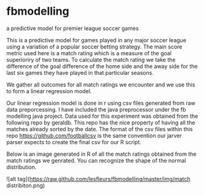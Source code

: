 fbmodelling
===========

a predictive model for premier league soccer games

This is a predictive model for games played in any major soccer league
using a variation of a popular soccer betting strategy.
The main score metric used here is a match rating which is a measure of the goal superioriry of two teams.
To calculate the match rating we take the difference of the goal difference of the home side and the away side for the 
last six games they have played in that particular seasons.

We gather all outcomes for all match ratings we encounter and we use this to form a linear regression model. 

Our linear regression model is done in r using csv files generated from raw data preporcessing. I have included the java preprocessor
under the fb modelling java project. Data used for this experiment was obtained from the following repo by geraldb. This repo has the nice 
property of having all the matches already sorted by the date. The format of the csv files within this repo https://github.com/footballcsv is the same convention
our jarver parser expects to create the final csv for our R script.

Below is an image generated in R of all the match ratings obtained from the match ratings we genrated.
You can recognize the shape of the normal distribution.


![alt tag](https://raw.github.com/lesfleurs/fbmodelling/master/img/match distribiton.png)